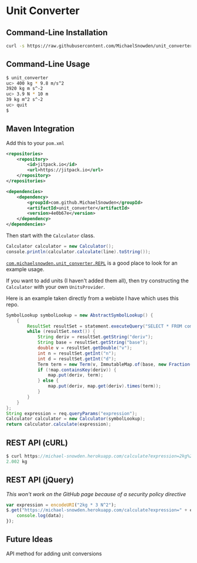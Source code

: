 # Unit Converter

## Command-Line Installation
```bash
curl -s https://raw.githubusercontent.com/MichaelSnowden/unit_converter/master/install.sh | sh
```

## Command-Line Usage
```bash
$ unit_converter
uc> 400 kg * 9.8 m/s^2
3920 kg m s^-2
uc> 3.9 N * 10 m
39 kg m^2 s^-2
uc> quit
$
```

## Maven Integration
Add this to your `pom.xml`
```xml
<repositories>
    <repository>
        <id>jitpack.io</id>
        <url>https://jitpack.io</url>
    </repository>
</repositories>

<dependencies>
    <dependency>
        <groupId>com.github.MichaelSnowden</groupId>
        <artifactId>unit_converter</artifactId>
        <version>4e0b67e</version>
    </dependency>
</dependencies>
```

Then start with the `Calculator` class.

```java
Calculator calculator = new Calculator();
console.println(calculator.calculate(line).toString());
```

[`com.michaelsnowden.unit_converter.REPL`](https://github.com/MichaelSnowden/unit_converter/blob/master/src/main/java/com/michaelsnowden/unit_converter/REPL.java) is a good place to look for an example usage.

If you want to add units (I haven't added them all), then try constructing the `Calculator` with your own `UnitsProvider`.

Here is an example taken directly from a webiste I have which uses this repo.

```java
SymbolLookup symbolLookup = new AbstractSymbolLookup() {
    {
        ResultSet resultSet = statement.executeQuery("SELECT * FROM comp");
        while (resultSet.next()) {
            String deriv = resultSet.getString("deriv");
            String base = resultSet.getString("base");
            double v = resultSet.getDouble("v");
            int n = resultSet.getInt("n");
            int d = resultSet.getInt("d");
            Term term = new Term(v, ImmutableMap.of(base, new Fraction(n, d)));
            if (!map.containsKey(deriv)) {
                map.put(deriv, term);
            } else {
                map.put(deriv, map.get(deriv).times(term));
            }
        }
    }
};
String expression = req.queryParams("expression");
Calculator calculator = new Calculator(symbolLookup);
return calculator.calculate(expression);
```

## REST API (cURL)
```javascript
$ curl https://michael-snowden.herokuapp.com/calculate?expression=2kg%20%2B%202g
2.002 kg
```

## REST API (jQuery)
*This won't work on the GitHub page because of a security policy directive*
```javascript
var expression = encodeURI("2kg * 3 N^2");
$.get("https://michael-snowden.herokuapp.com/calculate?expression=" + expression, function (data) {
    console.log(data);
});
```

## Future Ideas
API method for adding unit conversions
